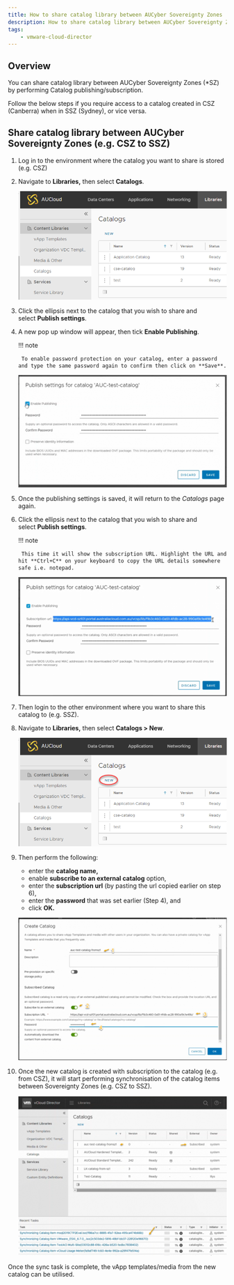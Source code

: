 ```yaml
---
title: How to share catalog library between AUCyber Sovereignty Zones
description: How to share catalog library between AUCyber Sovereignty Zones
tags:
    - vmware-cloud-director
---
```


## Overview

You can share catalog library between AUCyber Sovereignty Zones (*SZ) by performing Catalog publishing/subscription.

Follow the below steps if you require access to a catalog created in CSZ (Canberra) when in SSZ (Sydney), or vice versa.

## Share catalog library between AUCyber Sovereignty Zones (e.g. CSZ to SSZ)

1. Log in to the environment where the catalog you want to share is stored (e.g. CSZ)

1. Navigate to **Libraries,** then select **Catalogs**.

    ![Nav Catalogs](./../assets/nav_catalogs.png)

1. Click the ellipsis next to the catalog that you wish to share and select **Publish settings**.

1. A new pop up window will appear, then tick **Enable Publishing**.

    !!! note

        To enable password protection on your catalog, enter a password and type the same password again to confirm then click on **Save**.

    ![Publish Settings](./../assets/publish_settings.png)

1. Once the publishing settings is saved, it will return to the _Catalogs_ page again.

1. Click the ellipsis next to the catalog that you wish to share and select **Publish settings**.

    !!! note

        This time it will show the subscription URL. Highlight the URL and hit **Ctrl+C** on your keyboard to copy the URL details somewhere safe i.e. notepad.

    ![Publish Settings](./../assets/publish_settings_2.png)

1. Then login to the other environment where you want to share this catalog to (e.g. SSZ).

1. Navigate to **Libraries,** then select **Catalogs > New**.

    ![Catalog New](./../assets/catalogs_new.png)

1. Then perform the following:

    - enter the **catalog name,**
    - enable **subscribe to an external catalog** option,
    - enter the **subscription url** (by pasting the url copied earlier on step 6),
    - enter the **password** that was set earlier (Step 4), and
    - click **OK.**

    ![Create Catalog](./../assets/create_catalog2.png)

1. Once the new catalog is created with subscription to the catalog (e.g. from CSZ), it will start performing synchronisation of the catalog items between Sovereignty Zones (e.g. CSZ to SSZ).  

    ![List Catalog](./../assets/catalog_list.png)

Once the sync task is complete, the vApp templates/media from the new catalog can be utilised.
